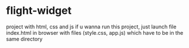 # flight-widget
project with html, css and js if u wanna run this project, just launch file index.html in browser with files (style.css, app.js) which have to be in the same directory
